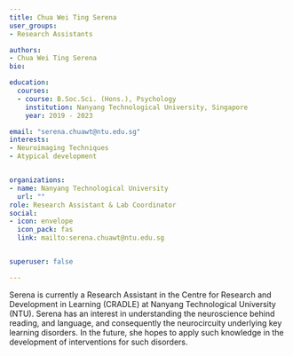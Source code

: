 ```yaml
---
title: Chua Wei Ting Serena 
user_groups:
- Research Assistants

authors:
- Chua Wei Ting Serena
bio: 

education:
  courses:
  - course: B.Soc.Sci. (Hons.), Psychology
    institution: Nanyang Technological University, Singapore
    year: 2019 - 2023

email: "serena.chuawt@ntu.edu.sg"
interests:
- Neuroimaging Techniques 
- Atypical development  


organizations:
- name: Nanyang Technological University
  url: ""
role: Research Assistant & Lab Coordinator
social:
- icon: envelope
  icon_pack: fas
  link: mailto:serena.chuawt@ntu.edu.sg


superuser: false

---
```

Serena is currently a Research Assistant in the Centre for Research and Development in Learning (CRADLE) at Nanyang Technological University (NTU). Serena has an interest in understanding the neuroscience behind reading, and language, and consequently the neurocircuity underlying key learning disorders. In the future, she hopes to apply such knowledge in the development of interventions for such disorders. 
